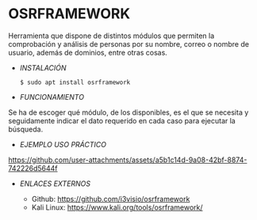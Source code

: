 # **OSRFRAMEWORK**

Herramienta que dispone de distintos módulos que permiten la comprobación y análisis de personas por su nombre, correo o nombre de usuario, además de dominios, entre otras cosas.

- *INSTALACIÓN*

      $ sudo apt install osrframework

- *FUNCIONAMIENTO*

Se ha de escoger qué módulo, de los disponibles, es el que se necesita y seguidamente indicar el dato requerido en cada caso para ejecutar la búsqueda.





- *EJEMPLO USO PRÁCTICO*

https://github.com/user-attachments/assets/a5b1c14d-9a08-42bf-8874-742226d5644f

- *ENLACES EXTERNOS*

  - Github: https://github.com/i3visio/osrframework
  - Kali Linux: https://www.kali.org/tools/osrframework/
